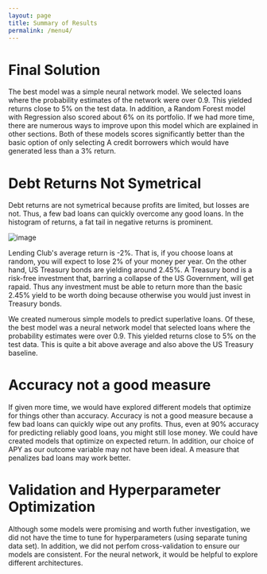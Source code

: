 ```yaml
---
layout: page
title: Summary of Results
permalink: /menu4/
---
```


# Final Solution

The best model was a simple neural network model. We selected loans where the probability estimates of the network were over 0.9. This yielded returns close to 5% on the test data. In addition, a Random Forest model with Regression also scored about 6% on its portfolio. If we had more time, there are numerous ways to improve upon this model which are explained in other sections. Both of these models scores significantly better than the basic option of only selecting A credit borrowers which would have generated less than a 3% return.

# Debt Returns Not Symetrical

Debt returns are not symetrical because profits are limited, but losses are not. Thus, a few bad loans can quickly overcome any good loans. In the histogram of returns, a fat tail in negative returns is prominent.

![image](/image/loan.png)

Lending Club's average return is -2%. That is, if you choose loans at random, you will expect to lose 2% of your money per year. On the other hand, US Treasury bonds are yielding around 2.45%. A Treasury bond is a risk-free investment that, barring a collapse of the US Government, will get rapaid. Thus any investment must be able to return more than the basic 2.45% yield to be worth doing because otherwise you would just invest in Treasury bonds. 

We created numerous simple models to predict superlative loans. Of these, the best model was a neural network model that selected loans where the probability estimates were over 0.9. This yielded returns close to 5% on the test data. This is quite a bit above average and also above the US Treasury baseline.

# Accuracy not a good measure

If given more time, we would have explored different models that optimize for things other than accuracy. Accuracy is not a good measure because a few bad loans can quickly wipe out any profits. Thus, even at 90% accuracy for predicting reliably good loans, you might still lose money. We could have created models that optimize on expected return. In addition, our choice of APY as our outcome variable may not have been ideal. A measure that penalizes bad loans may work better.

# Validation and Hyperparameter Optimization

Although some models were promising and worth futher investigation, we did not have the time to tune for hyperparameters (using separate tuning data set). In addition, we did not perfom cross-validation to ensure our models are consistent. For the neural network, it would be helpful to explore different architectures.
